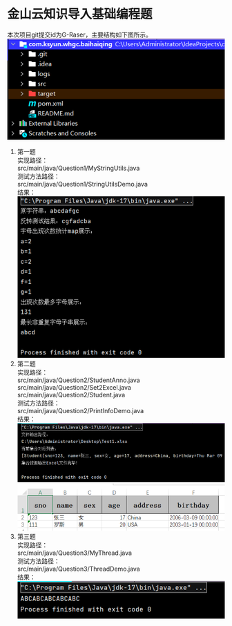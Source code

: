 # 金山云知识导入基础编程题
本次项目git提交id为G-Raser，主要结构如下图所示。
![img.png](imgs/img1.png)
1. 第一题  
实现路径：  
src/main/java/Question1/MyStringUtils.java  
测试方法路径：  
src/main/java/Question1/StringUtilsDemo.java  
结果：  
![img.png](imgs/img2.png)
2. 第二题  
   实现路径：  
   src/main/java/Question2/StudentAnno.java  
   src/main/java/Question2/Set2Excel.java
   src/main/java/Question2/Student.java  
   测试方法路径：  
   src/main/java/Question2/PrintInfoDemo.java  
结果：  
![img.png](imgs/img3.png)
![img.png](imgs/img4.png)
3. 第三题  
   实现路径：  
   src/main/java/Question3/MyThread.java  
   测试方法路径：  
   src/main/java/Question3/ThreadDemo.java  
结果：  
![img.png](imgs/img5.png)